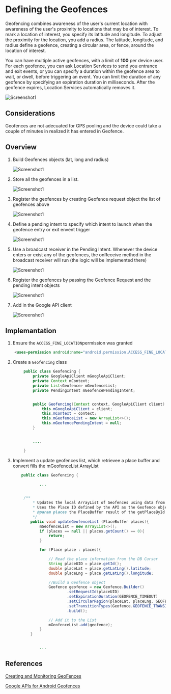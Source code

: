 # Defining the Geofences

Geofencing combines awareness of the user's current location with awareness of the user's proximity to locations that may be of interest. To mark a location of interest, you specify its latitude and longitude. To adjust the proximity for the location, you add a radius. The latitude, longitude, and radius define a geofence, creating a circular area, or fence, around the location of interest.

You can have multiple active geofences, with a limit of **100** per device user. For each geofence, you can ask Location Services to send you entrance and exit events, or you can specify a duration within the geofence area to wait, or dwell, before triggering an event. You can limit the duration of any geofence by specifying an expiration duration in milliseconds. After the geofence expires, Location Services automatically removes it.

![Screenshot1](../screenshots/geofences_map.png)

## Considerations

Geofences are not adecuated for GPS pooling and the device could take a couple of minutes in realized it has entered in Geofence.



## Overview

1. Build Geofences objects (lat, long and radius)

    ![Screenshot1](../screenshots/geofences_objects.png)

2. Store all the geofences in a list.

    ![Screenshot1](../screenshots/geofences_objects_list.png)


3. Register the geofences by creating Geofence request object the list of geofences above

    ![Screenshot1](../screenshots/geofences_register.png)

4. Define a pending intent to specify which intent to launch when the geofence entry or exit envent trigger

    ![Screenshot1](../screenshots/geofences_pendingIntent.png)

5. Use a broadcast receiver in the Pending Intent. Whenever the device enters or exist any of the geofences, the onReceive method in the broadcast receiver will run (the logic will be implemented there)

    ![Screenshot1](../screenshots/geofences_broadcastReceiver.png)

6. Register the geofences by passing the Geofence Request and the pending intent objects

    ![Screenshot1](../screenshots/geofences_registerGooglePlazservice.png)

7. Add in the Google API client

    ![Screenshot1](../screenshots/geofences_add_in_googleAPIClient.png)



## Implemantation


1. Ensure the  ```ACCESS_FINE_LOCATION```permission was granted

```xml
    <uses-permission android:name="android.permission.ACCESS_FINE_LOCATION"/>
```

2. Create a ```Geofencing``` class

```java
        public class Geofencing {
            private GoogleApiClient mGoogleApiClient;
            private Context mContext;
            private List<Geofence> mGeofenceList;
            private PendingIntent mGeofencePendingIntent;


            public Geofencing(Context context, GoogleApiClient client) {
                this.mGoogleApiClient = client;
                this.mContext = context;
                this.mGeofenceList = new ArrayList<>();
                this.mGeofencePendingIntent = null;
            }


            ....

        }
```

3. Implement a update geofences list, which retrievee a place buffer and convert fills the mGeofenceList ArrayList

 ```java
        public class Geofencing {

                ...


         /**
             * Updates the local ArrayList of Geofences using data from the passed in List
             * Uses the Place ID defined by the API as the Geofence object id
             * @param places the PlaceBuffer result of the getPlaceById call
             */
            public void updateGeofenceList (PlaceBuffer places){
                mGeofenceList = new ArrayList<>();
                if (places == null || places.getCount() == 0){
                    return;
                }

                for (Place place : places){

                    // Read the place information from the DB Cursor
                    String placeUID = place.getId();
                    double placeLat = place.getLatLng().latitude;
                    double placeLng = place.getLatLng().longitude;

                    //Build a Geofence object
                    Geofence geofence = new Geofence.Builder()
                            .setRequestId(placeUID)
                            .setExpirationDuration(GEOFENCE_TIMEOUT)
                            .setCircularRegion(placeLat, placeLng, GEOFENCE_RADIUS)
                            .setTransitionTypes(Geofence.GEOFENCE_TRANSITION_ENTER | Geofence.GEOFENCE_TRANSITION_EXIT)
                            .build();

                    // Add it to the List
                    mGeofenceList.add(geofence);
                }
            }


                ...
 ```


## References

[Creating and Monitoring GeoFences](https://developer.android.com/training/location/geofencing.html)

[Google APIs for Android Geofences](https://developers.google.com/android/reference/com/google/android/gms/location/Geofence)


